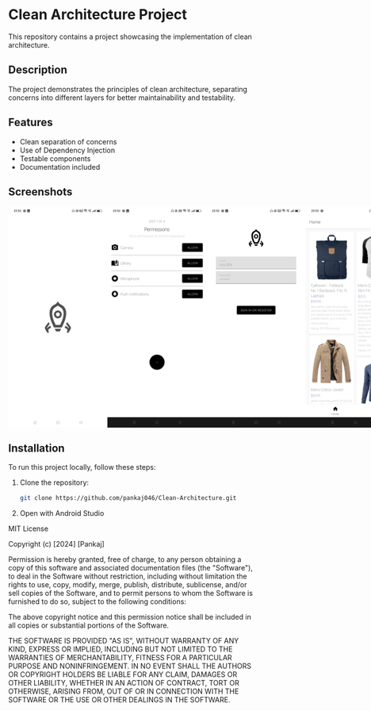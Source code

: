 # Clean Architecture Project

This repository contains a project showcasing the implementation of clean architecture.

## Description

The project demonstrates the principles of clean architecture, separating concerns into different layers for better maintainability and testability.

## Features

- Clean separation of concerns
- Use of Dependency Injection
- Testable components
- Documentation included

## Screenshots

<div style="display: flex; justify-content: space-between;">
    <img src="https://raw.githubusercontent.com/pankaj046/Clean-Architecture/master/screenshot/1.jpg" alt="Slide 1" width="200"/>
    <img src="https://raw.githubusercontent.com/pankaj046/Clean-Architecture/master/screenshot/2.jpg" alt="Slide 2" width="200"/>
    <img src="https://raw.githubusercontent.com/pankaj046/Clean-Architecture/master/screenshot/3.jpg" alt="Slide 3" width="200"/>
    <img src="https://raw.githubusercontent.com/pankaj046/Clean-Architecture/master/screenshot/4.jpg" alt="Slide 4" width="200"/>
</div>

## Installation

To run this project locally, follow these steps:

1. Clone the repository:

   ```bash
   git clone https://github.com/pankaj046/Clean-Architecture.git

2. Open with Android Studio

   

MIT License

Copyright (c) [2024] [Pankaj]

Permission is hereby granted, free of charge, to any person obtaining a copy
of this software and associated documentation files (the "Software"), to deal
in the Software without restriction, including without limitation the rights
to use, copy, modify, merge, publish, distribute, sublicense, and/or sell
copies of the Software, and to permit persons to whom the Software is
furnished to do so, subject to the following conditions:

The above copyright notice and this permission notice shall be included in all
copies or substantial portions of the Software.

THE SOFTWARE IS PROVIDED "AS IS", WITHOUT WARRANTY OF ANY KIND, EXPRESS OR
IMPLIED, INCLUDING BUT NOT LIMITED TO THE WARRANTIES OF MERCHANTABILITY,
FITNESS FOR A PARTICULAR PURPOSE AND NONINFRINGEMENT. IN NO EVENT SHALL THE
AUTHORS OR COPYRIGHT HOLDERS BE LIABLE FOR ANY CLAIM, DAMAGES OR OTHER
LIABILITY, WHETHER IN AN ACTION OF CONTRACT, TORT OR OTHERWISE, ARISING FROM,
OUT OF OR IN CONNECTION WITH THE SOFTWARE OR THE USE OR OTHER DEALINGS IN THE
SOFTWARE.

